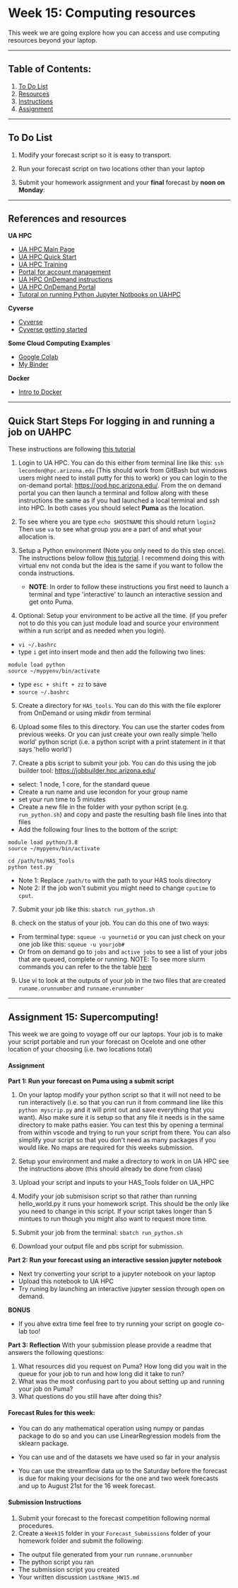 # Week 15: Computing resources
This week we are going explore how you can access and use computing resources beyond your laptop.
___
## Table of Contents:
1. [ To Do List](#todo)
1. [ Resources](#references)
1. [ Instructions](#instructions)
1. [ Assignment](#assignment)
___
<a name="todo"></a>
## To Do List
1. Modify your forecast script so it is easy to transport.

2. Run your forecast script on two locations other than your laptop

2. Submit your homework assignment and your **final** forecast by **noon on Monday**:

___
<a name="references"></a>
## References and resources
**UA HPC**
- [UA HPC Main Page](https://public.confluence.arizona.edu/display/UAHPC)
- [UA HPC Quick Start](https://public.confluence.arizona.edu/display/UAHPC/Puma+Quick+Start)
- [UA HPC Training](https://public.confluence.arizona.edu/display/UAHPC/Training)
- [Portal for account management](https://portal.hpc.arizona.edu/portal/)
- [UA HPC OnDemand instructions](https://public.confluence.arizona.edu/display/UAHPC/Open+On+Demand)
- [UA HPC OnDemand Portal](https://ood.hpc.arizona.edu/pun/sys/dashboard)
- [Tutoral on running Python Jupyter Notbooks on UAHPC](https://public.confluence.arizona.edu/display/UAHPC/Using+and+Installing+Python)

**Cyverse**
 - [Cyverse](https://cyverse.org/)
 - [Cyverse getting started](https://learning.cyverse.org/en/latest/#cyverse-faq)

**Some Cloud Computing Examples**
- [Google Colab](https://colab.research.google.com/notebooks/intro.ipynb)
- [My Binder](https://mybinder.org/)

**Docker**
- [Intro to Docker](https://docker-curriculum.com/)

___
<a name="instructions"></a>
## Quick Start Steps For logging in and running a job on UAHPC
These instructions are following [this tutorial](https://public.confluence.arizona.edu/display/UAHPC/Puma+Quick+Start)

1. Login to UA HPC. You can do this either from terminal line like this:
`ssh lecondon@hpc.arizona.edu` (This should work from GitBash but windows users might need to install putty for this to work) or you can login to the on-demand portal: <https://ood.hpc.arizona.edu/>. From the on demand portal you can then launch a terminal and follow along with these instructions the same as if you had launched a local terminal and ssh into HPC. In both cases you should select **Puma** as the location.

2.  To see where you are type `echo $HOSTNAME` this should return `login2`
Then use `va` to see what group you are a part of and what your allocation is.

1. Setup a Python environment (Note you only need to do this step once). The instructions below follow [this tutorial](https://public.confluence.arizona.edu/display/UAHPC/Using+and+Installing+Python). I recommend doing this with virtual env not conda but the idea is the same if you want to follow the conda instructions.
    - **NOTE**: In order to follow these instructions you first need to launch a terminal and type 'interactive' to launch an interactive session and get onto Puma.

2. Optional: Setup your environment to be active all the time. (if you prefer not to do this you can just module load and source your environment within a run script and as needed when you login).
  - `vi ~/.bashrc`
  - type `i` get into insert mode and then add the following two lines:
  ```
  module load python
  source ~/mypyenv/bin/activate
  ````
  - type `esc + shift + zz` to save
  - `source ~/.bashrc`

5. Create a directory for `HAS_tools`. You can do this with the file explorer from OnDemand or using mkdir from terminal

4. Upload some files to this directory. You can use the starter codes from previous weeks. Or you can just create your own really simple 'hello  world' python script (i.e. a python script with a print statement in it that says 'hello world')

2. Create a pbs script to submit your job. You can do this using the job builder tool: <https://jobbuilder.hpc.arizona.edu/>
  - select: 1 node, 1 core, for the standard queue
  - Create a run name and use lecondon for your group name
  - set your run time to 5  minutes
  - Create a new file in the folder with your python script (e.g. `run_python.sh`) and copy and paste the resulting bash file lines into that files
  - Add the following four lines to the bottom of the  script:
  ```
  module load python/3.8
  source ~/mypyenv/bin/activate

  cd /path/to/HAS_Tools
  python test.py
  ```
  - Note 1: Replace `/path/to` with the path to your HAS tools directory
  - Note 2: If the job won't submit you might need to change `cputime` to `cput`.

7. Submit your job like this: `sbatch run_python.sh`

8. check on the status of your job. You can do this one of two ways: 
- From terminal type:  `squeue -u yournetid` or you can just check on your one job like this: `squeue -u yourjob#`
- Or from on demand go to `jobs` and `active jobs` to see a list of your jobs that are queued, complete or running. 
NOTE: To see more slurm commands you can refer to the the table [here](https://public.confluence.arizona.edu/display/UAHPC/Running+Jobs+with+SLURM)

9. Use vi to look at the outputs of your job in the two files that are created `runame.orunnumber` and `runname.erunnumber`

___
<a name="assignment"></a>
## Assignment 15: Supercomputing!
This week we are going to voyage off our our laptops. Your job is to make your script portable and run your forecast on Ocelote and one other location of  your choosing (i.e. two locations total)

#### Assignment

**Part 1: Run your forecast on Puma using a submit script**
1. On your laptop modify your python script so that it will not need to be run interactively (i.e. so that you can run it from command line like this `python myscrip.py` and it will print out and save everything that you want). Also make sure it is setup so that any file it needs is in the same directory to make paths easier. You can test this by opening a terminal from within vscode and trying to run your script from there.  You can also simplify your script so that you don't need as many packages if you would like. No maps are required for this weeks submission.

2. Setup your environment and make a directory to work in on UA HPC see the instructions above (this should already be done from class)

3. Upload your script and inputs to your HAS_Tools folder on UA_HPC

4. Modify your job submisison script so that rather than running hello_world.py it runs your homework script.  This should be the only like you need to change in this script. If your script takes longer than 5 mintues to run though you might also want to request more time.  

5. Submit your job from the terminal: 
`sbatch run_python.sh`

6. Download your output file and pbs script for submission.

**Part 2: Run your forecast using an interactive session jupyter notebook**
- Next try converting your script to a jupyter notebook on your laptop
- Upload this notebook to UA HPC
- Try runing by launching an interactive jupyter session through open on demand. 

**BONUS**
- If you ahve extra time feel free to try running your script on google co-lab too!

**Part 3: Reflection**
With your submission please provide a readme that answers the following questions:

1. What resources did you request on Puma? How long did you wait in the queue for your job to run and how long did it take to run?
2. What was the most confusing part to you about setting up and running your job on Puma?
3. What questions do you still have after doing this?


#### Forecast Rules for this week:
- You can do any mathematical operation using numpy or pandas package to do so and you can use LinearRegression models from the sklearn package.  

- You can use and of the datasets we have used so far in your analysis

- You can use the streamflow data up to the Saturday before the forecast is due for making your decisions for the one and two week forecasts and up to August 21st for the 16 week forecast.

#### Submission Instructions
1. Submit your forecast to the forecast competition following normal procedures.
2. Create a `Week15` folder in your `Forecast_Submissions` folder of your homework folder and submit the following:
  - The output file generated from your run `runname.orunnumber`
  - The python script you ran
  - The submission script you created
  - Your written discussion `LastName_HW15.md`
